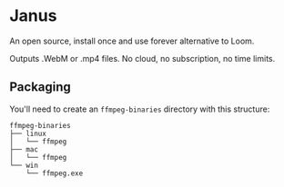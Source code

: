 # Janus

An open source, install once and use forever alternative to Loom.

Outputs .WebM or .mp4 files. No cloud, no subscription, no time limits.

## Packaging

You'll need to create an `ffmpeg-binaries` directory with this structure:

```
ffmpeg-binaries
├── linux
│   └── ffmpeg
├── mac
│   └── ffmpeg
└── win
    └── ffmpeg.exe
```

